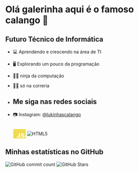 # Olá galerinha aqui é o famoso calango 👋

## Futuro Técnico de Informática

- 💻 Aprendendo e crescendo na área de TI  
- 🖥️ Explorando um pouco da programação  
- 🐱‍👤 ninja da computação
- 👨‍🦽 só na correria

- ## Me siga nas redes sociais

- 📷 Instagram: [@lukinhascalango](https://www.instagram.com/lukinhascalango)


  <div style="display: inline_block"><br>
  <img align="center" alt="Rafa-Js" height="30" width="40" src="https://raw.githubusercontent.com/devicons/devicon/master/icons/javascript/javascript-plain.svg">
  <img align="center" src="https://cdn.jsdelivr.net/gh/devicons/devicon/icons/html5/html5-original.svg" alt="HTML5" width="40" height="30"/>
 </div>

 ## Minhas estatísticas no GitHub

![GitHub commit count](https://github-readme-stats.vercel.app/api?username=calango-007&show_icons=true&count_private=true&include_all_commits=true&hide=stars&theme=dark)
![GitHub Stars](https://github-readme-stats.vercel.app/api?username=calango-007&show_icons=true&hide=commits,prs,issues,contribs&count_private=true&theme=dark)



<!--
**calango-007/calango-007** is a ✨ _special_ ✨ repository because its `README.md` (this file) appears on your GitHub profile.

Here are some ideas to get you started:

- 🔭 I’m currently working on ...
- 🌱 I’m currently learning ...
- 👯 I’m looking to collaborate on ...
- 🤔 I’m looking for help with ...
- 💬 Ask me about ...
- 📫 How to reach me: ...
- 😄 Pronouns: ...
- ⚡ Fun fact: ...
-->
